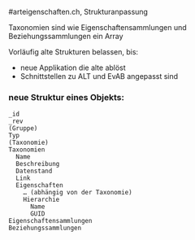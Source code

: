 #arteigenschaften.ch, Strukturanpassung

Taxonomien sind wie Eigenschaftensammlungen und Beziehungssammlungen ein Array

Vorläufig alte Strukturen belassen, bis:

- neue Applikation die alte ablöst
- Schnittstellen zu ALT und EvAB angepasst sind

### neue Struktur eines Objekts:

    _id
    _rev
    (Gruppe)
    Typ
    (Taxonomie)
    Taxonomien
      Name
      Beschreibung
      Datenstand
      Link
      Eigenschaften
        … (abhängig von der Taxonomie)
        Hierarchie
          Name
          GUID
    Eigenschaftensammlungen
    Beziehungssammlungen
